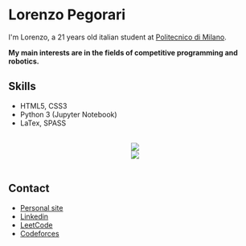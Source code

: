 # Lorenzo Pegorari
I'm Lorenzo, a 21 years old italian student at [Politecnico di Milano](https://www.polimi.it/).

**My main interests are in the fields of competitive programming and robotics.**

## Skills
- HTML5, CSS3
- Python 3 (Jupyter Notebook)
- LaTex, SPASS

</br>
<div align="center">
  <img src="https://github-readme-stats.vercel.app/api?username=LorenzoPegorari&show_icons=true&title_color=F28F3B&bg_color=000000&text_color=E6EDF3&card_width=480" />
  </br>
  <img src="https://github-readme-stats.vercel.app/api/top-langs/?username=LorenzoPegorari&show_icons=true&title_color=F28F3B&bg_color=000000&text_color=E6EDF3&langs_count=4&layout=compact&card_width=480" />
</div>
</br>

## Contact
- [Personal site](https://lorenzopegorari.github.io/)
- [Linkedin](https://linkedin.com/in/lorenzopegorari)
- [LeetCode](https://leetcode.com/LorenzoPegorari/)
- [Codeforces](https://codeforces.com/profile/LorePego)
